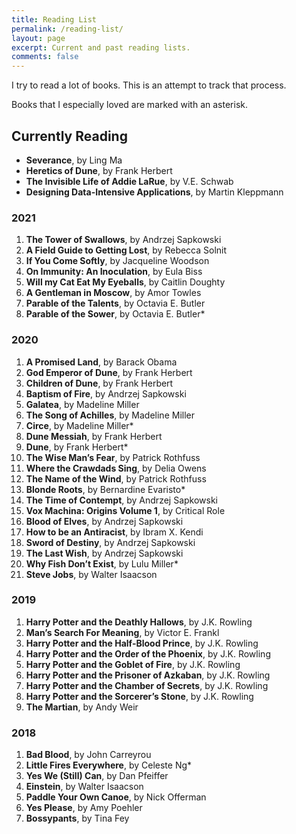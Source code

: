```yaml
---
title: Reading List
permalink: /reading-list/
layout: page
excerpt: Current and past reading lists.
comments: false
---
```


I try to read a lot of books. This is an attempt to track that process.

Books that I especially loved are marked with an asterisk.

## Currently Reading

- **Severance**, by Ling Ma
- **Heretics of Dune**, by Frank Herbert
- **The Invisible Life of Addie LaRue**, by V.E. Schwab
- **Designing Data-Intensive Applications**, by Martin Kleppmann

### 2021

1. **The Tower of Swallows**, by Andrzej Sapkowski
1. **A Field Guide to Getting Lost**, by Rebecca Solnit
1. **If You Come Softly**, by Jacqueline Woodson
1. **On Immunity: An Inoculation**, by Eula Biss
1. **Will my Cat Eat My Eyeballs**, by Caitlin Doughty
1. **A Gentleman in Moscow**, by Amor Towles
1. **Parable of the Talents**, by Octavia E. Butler
1. **Parable of the Sower**, by Octavia E. Butler\*

### 2020

1. **A Promised Land**, by Barack Obama
1. **God Emperor of Dune**, by Frank Herbert
1. **Children of Dune**, by Frank Herbert
1. **Baptism of Fire**, by Andrzej Sapkowski
1. **Galatea**, by Madeline Miller
1. **The Song of Achilles**, by Madeline Miller
1. **Circe**, by Madeline Miller\*
1. **Dune Messiah**, by Frank Herbert
1. **Dune**, by Frank Herbert\*
1. **The Wise Man’s Fear**, by Patrick Rothfuss
1. **Where the Crawdads Sing**, by Delia Owens
1. **The Name of the Wind**, by Patrick Rothfuss
1. **Blonde Roots**, by Bernardine Evaristo\*
1. **The Time of Contempt**, by Andrzej Sapkowski
1. **Vox Machina: Origins Volume 1**, by Critical Role
1. **Blood of Elves**, by Andrzej Sapkowski
1. **How to be an Antiracist**, by Ibram X. Kendi
1. **Sword of Destiny**, by Andrzej Sapkowski
1. **The Last Wish**, by Andrzej Sapkowski
1. **Why Fish Don’t Exist**, by Lulu Miller\*
1. **Steve Jobs**, by Walter Isaacson

### 2019

1. **Harry Potter and the Deathly Hallows**, by J.K. Rowling
1. **Man’s Search For Meaning**, by Victor E. Frankl
1. **Harry Potter and the Half-Blood Prince**, by J.K. Rowling
1. **Harry Potter and the Order of the Phoenix**, by J.K. Rowling
1. **Harry Potter and the Goblet of Fire**, by J.K. Rowling
1. **Harry Potter and the Prisoner of Azkaban**, by J.K. Rowling
1. **Harry Potter and the Chamber of Secrets**, by J.K. Rowling
1. **Harry Potter and the Sorcerer’s Stone**, by J.K. Rowling
1. **The Martian**, by Andy Weir

### 2018

1. **Bad Blood**, by John Carreyrou
1. **Little Fires Everywhere**, by Celeste Ng\*
1. **Yes We (Still) Can**, by Dan Pfeiffer
1. **Einstein**, by Walter Isaacson
1. **Paddle Your Own Canoe**, by Nick Offerman
1. **Yes Please**, by Amy Poehler
1. **Bossypants**, by Tina Fey
